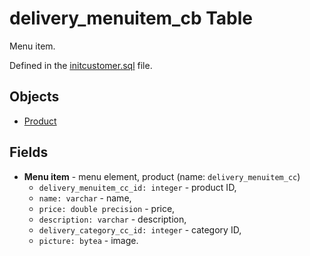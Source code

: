# delivery_menuitem_cb Table 

Menu item.

Defined in the [initcustomer.sql](../../dbinit/initcustomer.sql) file.

## Objects 

- [Product](https://github.com/alexeysp11/workflow-lib/blob/main/docs/Models/Business/Products/Product.md)

## Fields 

- **Menu item** - menu element, product (name: `delivery_menuitem_cc`)
     - `delivery_menuitem_cc_id: integer` - product ID,
     - `name: varchar` - name,
     - `price: double precision` - price,
     - `description: varchar` - description,
     - `delivery_category_cc_id: integer` - category ID,
     - `picture: bytea` - image.
